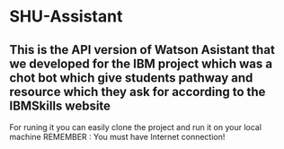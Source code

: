 # SHU-Assistant
This is the API version of Watson Asistant that we developed for the IBM project 
which was a chot bot which give students pathway and resource which they ask for according to the IBMSkills website
--------------------------------------------------------------------------------------------------------------
For runing it you can easily clone the project and run it on your local machine 
REMEMBER : You must have Internet connection!
